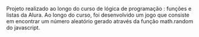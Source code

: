 Projeto realizado ao longo do curso de lógica de programação : funções e listas da Alura.
Ao longo do curso, foi desenvolvido um jogo que consiste em encontrar um número aleatório gerado através da função math.random do javascript.